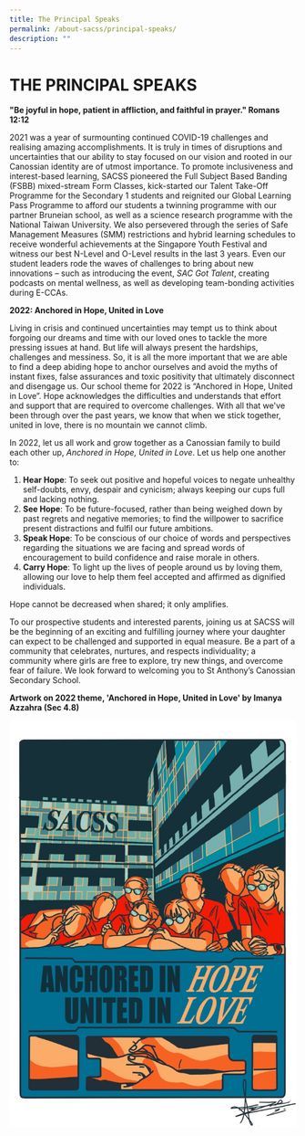 ```yaml
---
title: The Principal Speaks
permalink: /about-sacss/principal-speaks/
description: ""
---
```

# THE PRINCIPAL SPEAKS
**"Be joyful in hope, patient in affliction, and faithful in prayer." Romans 12:12**

2021 was a year of surmounting continued COVID-19 challenges and realising amazing accomplishments. It is truly in times of disruptions and uncertainties that our ability to stay focused on our vision and rooted in our Canossian identity are of utmost importance. To promote inclusiveness and interest-based learning, SACSS pioneered the Full Subject Based Banding (FSBB) mixed-stream Form Classes, kick-started our Talent Take-Off Programme for the Secondary 1 students and reignited our Global Learning Pass Programme to afford our students a twinning programme with our partner Bruneian school, as well as a science research programme with the National Taiwan University. We also persevered through the series of Safe Management Measures (SMM) restrictions and hybrid learning schedules to receive wonderful achievements at the Singapore Youth Festival and witness our best N-Level and O-Level results in the last 3 years. Even our student leaders rode the waves of challenges to bring about new innovations – such as introducing the event, _SAC Got Talent_, creating podcasts on mental wellness, as well as developing team-bonding activities during E-CCAs.

**2022: Anchored in Hope, United in Love**

Living in crisis and continued uncertainties may tempt us to think about forgoing our dreams and time with our loved ones to tackle the more pressing issues at hand. But life will always present the hardships, challenges and messiness. So, it is all the more important that we are able to find a deep abiding hope to anchor ourselves and avoid the myths of instant fixes, false assurances and toxic positivity that ultimately disconnect and disengage us. Our school theme for 2022 is “Anchored in Hope, United in Love”. Hope acknowledges the difficulties and understands that effort and support that are required to overcome challenges. With all that we've been through over the past years, we know that when we stick together, united in love, there is no mountain we cannot climb.

In 2022, let us all work and grow together as a Canossian family to build each other up, _Anchored in Hope, United in Love_. Let us help one another to:

1.  **Hear Hope**: To seek out positive and hopeful voices to negate unhealthy self-doubts, envy, despair and cynicism; always keeping our cups full and lacking nothing.
2.  **See Hope**: To be future-focused, rather than being weighed down by past regrets and negative memories; to find the willpower to sacrifice present distractions and fulfil our future ambitions.
3.  **Speak Hope**: To be conscious of our choice of words and perspectives regarding the situations we are facing and spread words of encouragement to build confidence and raise morale in others.
4.  **Carry Hope**: To light up the lives of people around us by loving them, allowing our love to help them feel accepted and affirmed as dignified individuals.

Hope cannot be decreased when shared; it only amplifies.

To our prospective students and interested parents, joining us at SACSS will be the beginning of an exciting and fulfilling journey where your daughter can expect to be challenged and supported in equal measure. Be a part of a community that celebrates, nurtures, and respects individuality; a community where girls are free to explore, try new things, and overcome fear of failure. We look forward to welcoming you to St Anthony’s Canossian Secondary School.

**Artwork on 2022 theme, 'Anchored in Hope, United in Love' by Imanya Azzahra (Sec 4.8)**

![](/images/About%20us/with-signature-1-1086x1536.jpg)